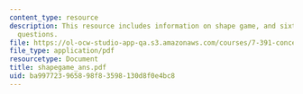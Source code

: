 ```yaml
---
content_type: resource
description: This resource includes information on shape game, and sixteen related
  questions.
file: https://ol-ocw-studio-app-qa.s3.amazonaws.com/courses/7-391-concept-centered-teaching-fall-2005/ba997723965898f83598130d8f0e4bc8_shapegame_ans.pdf
file_type: application/pdf
resourcetype: Document
title: shapegame_ans.pdf
uid: ba997723-9658-98f8-3598-130d8f0e4bc8
---
```

